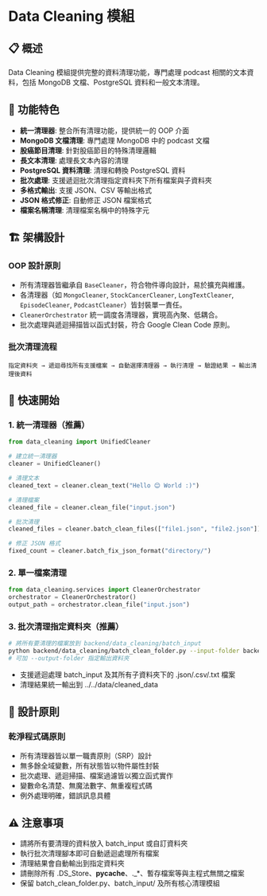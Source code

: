 # Data Cleaning 模組

## 📋 概述

Data Cleaning 模組提供完整的資料清理功能，專門處理 podcast 相關的文本資料，包括 MongoDB 文檔、PostgreSQL 資料和一般文本清理。

## 🎯 功能特色

- **統一清理器**: 整合所有清理功能，提供統一的 OOP 介面
- **MongoDB 文檔清理**: 專門處理 MongoDB 中的 podcast 文檔
- **股癌節目清理**: 針對股癌節目的特殊清理邏輯
- **長文本清理**: 處理長文本內容的清理
- **PostgreSQL 資料清理**: 清理和轉換 PostgreSQL 資料
- **批次處理**: 支援遞迴批次清理指定資料夾下所有檔案與子資料夾
- **多格式輸出**: 支援 JSON、CSV 等輸出格式
- **JSON 格式修正**: 自動修正 JSON 檔案格式
- **檔案名稱清理**: 清理檔案名稱中的特殊字元

## 🏗️ 架構設計

### OOP 設計原則

- 所有清理器皆繼承自 `BaseCleaner`，符合物件導向設計，易於擴充與維護。
- 各清理器（如 `MongoCleaner`, `StockCancerCleaner`, `LongTextCleaner`, `EpisodeCleaner`, `PodcastCleaner`）皆封裝單一責任。
- `CleanerOrchestrator` 統一調度各清理器，實現高內聚、低耦合。
- 批次處理與遞迴掃描皆以函式封裝，符合 Google Clean Code 原則。

### 批次清理流程

```
指定資料夾 → 遞迴尋找所有支援檔案 → 自動選擇清理器 → 執行清理 → 驗證結果 → 輸出清理後資料
```

## 🚀 快速開始

### 1. 統一清理器（推薦）

```python
from data_cleaning import UnifiedCleaner

# 建立統一清理器
cleaner = UnifiedCleaner()

# 清理文本
cleaned_text = cleaner.clean_text("Hello 😊 World :)")

# 清理檔案
cleaned_file = cleaner.clean_file("input.json")

# 批次清理
cleaned_files = cleaner.batch_clean_files(["file1.json", "file2.json"])

# 修正 JSON 格式
fixed_count = cleaner.batch_fix_json_format("directory/")
```

### 2. 單一檔案清理

```python
from data_cleaning.services import CleanerOrchestrator
orchestrator = CleanerOrchestrator()
output_path = orchestrator.clean_file("input.json")
```

### 3. 批次清理指定資料夾（推薦）

```bash
# 將所有要清理的檔案放到 backend/data_cleaning/batch_input
python backend/data_cleaning/batch_clean_folder.py --input-folder backend/data_cleaning/batch_input
# 可加 --output-folder 指定輸出資料夾
```

- 支援遞迴處理 batch_input 及其所有子資料夾下的 .json/.csv/.txt 檔案
- 清理結果統一輸出到 ../../data/cleaned_data

## 🎯 設計原則

### 乾淨程式碼原則
- 所有清理器皆以單一職責原則（SRP）設計
- 無多餘全域變數，所有狀態皆以物件屬性封裝
- 批次處理、遞迴掃描、檔案過濾皆以獨立函式實作
- 變數命名清楚、無魔法數字、無重複程式碼
- 例外處理明確，錯誤訊息具體

## ⚠️ 注意事項

- 請將所有要清理的資料放入 batch_input 或自訂資料夾
- 執行批次清理腳本即可自動遞迴處理所有檔案
- 清理結果會自動輸出到指定資料夾
- 請刪除所有 .DS_Store、__pycache__、._*、暫存檔案等與主程式無關之檔案
- 保留 batch_clean_folder.py、batch_input/ 及所有核心清理模組 